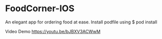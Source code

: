# FoodCorner-IOS

An elegant app for ordering food at ease.
Install podfile using
$ pod install

Video Demo
https://youtu.be/bJBXV3ACWwM
